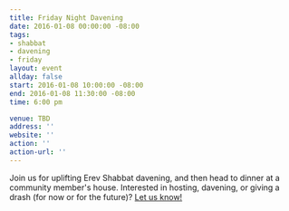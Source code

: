 ```yaml
---
title: Friday Night Davening
date: 2016-01-08 00:00:00 -08:00
tags:
- shabbat
- davening
- friday
layout: event
allday: false
start: 2016-01-08 10:00:00 -08:00
end: 2016-01-08 11:30:00 -08:00
time: 6:00 pm

venue: TBD
address: ''
website: ''
action: ''
action-url: ''
---
```


Join us for uplifting Erev Shabbat davening, and then head to dinner at a community member's house. Interested in hosting, davening, or giving a drash (for now or for the future)? [Let us know!](mailto:info@minyandafna.org)